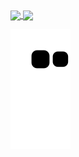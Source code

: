

<a href="https://github.com/icsalgado">
<img align="center" height="180px" src="https://github-readme-stats.vercel.app/api/top-langs/?username=icsalgado&layout=compact&langs_count=16&theme=dark"/>
<img align="center" height="180px" src="https://github-readme-stats.vercel.app/api?username=icsalgado&show_icons=true&theme=transparent&include_all_commits=true&count_private=true&hide=issues"/>
  
  
 
![Snake animation](https://github.com/icsalgado/icsalgado/blob/output/github-contribution-grid-snake.svg)
